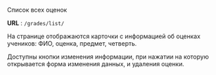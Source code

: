 Список всех оценок

**URL** : `/grades/list/`

На странице отображаются карточки с информацией об оценках учеников: ФИО, оценка, предмет, четверть.

Доступны кнопки изменения информации, при нажатии на которую открывается форма изменения данных, и удаления оценки.